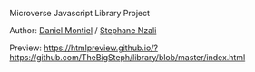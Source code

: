 Microverse Javascript Library Project

Author: <a href="https://github.com/danmontielh">Daniel Montiel</a> / <a href="https://github.com/TheBigSteph">Stephane Nzali</a>

Preview: https://htmlpreview.github.io/?https://github.com/TheBigSteph/library/blob/master/index.html
